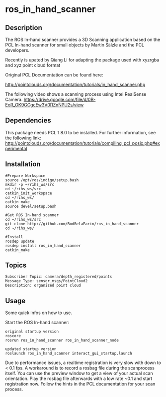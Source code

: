 # ros_in_hand_scanner

## Description
The ROS In-hand scanner provides a 3D Scanning application based on the PCL In-hand scanner for small objects by Martin Sälzle and the PCL developers.

Recently is upated by Qiang Li for adapting the package 
used with xyzrgba and xyz point cloud format 

Original PCL Documentation can be found here:

http://pointclouds.org/documentation/tutorials/in_hand_scanner.php

The following video shows a scanning process using Intel RealSense Camera.
https://drive.google.com/file/d/0B-EoR_OK9GCgcEw3V0l1ZnNPU2s/view

## Dependencies 
This package needs PCL 1.8.0 to be installed. For further information, see the following link: http://pointclouds.org/documentation/tutorials/compiling_pcl_posix.php#experimental

## Installation

```
#Prepare Workspace
source /opt/ros/indigo/setup.bash
mkdir -p ~/rihs_ws/src
cd ~/rihs_ws/src
catkin_init_workspace
cd ~/rihs_ws/
catkin_make
source devel/setup.bash

#Get ROS In-hand scanner
cd ~/rihs_ws/src
git clone http://github.com/RodBelaFarin/ros_in_hand_scanner
cd ~/rihs_ws/

#Install
rosdep update
rosdep install ros_in_hand_scanner
catkin_make
```

## Topics
```
Subscriber Topic: camera/depth_registered/points
Message Type: sensor_msgs/PointCloud2
Description: organized point cloud
```

## Usage
Some quick infos on how to use.

Start the ROS In-hand scanner:
```
original startup version
roscore
rosrun ros_in_hand_scanner ros_in_hand_scanner_node

updated startup version
roslaunch ros_in_hand_scanner interact_gui_startup.launch
```

Due to performance issues, a realtime registration is very slow with down to < 0.1 fps.
A workaround is to record a rosbag file during the scanprocess itself. You can use the preview window to get a view of your actual scan orientation.
Play the rosbag file afterwards with a low rate ~0.1 and start registration now.
Follow the hints in the PCL documentation for your scan process.
